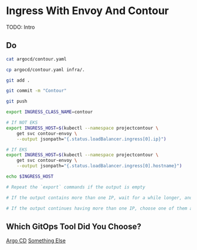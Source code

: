 # Ingress With Envoy And Contour

TODO: Intro

## Do

```bash
cat argocd/contour.yaml

cp argocd/contour.yaml infra/.

git add . 

git commit -m "Contour"

git push

export INGRESS_CLASS_NAME=contour

# If NOT EKS
export INGRESS_HOST=$(kubectl --namespace projectcontour \
    get svc contour-envoy \
    --output jsonpath="{.status.loadBalancer.ingress[0].ip}")

# If EKS
export INGRESS_HOST=$(kubectl --namespace projectcontour \
    get svc contour-envoy \
    --output jsonpath="{.status.loadBalancer.ingress[0].hostname}")

echo $INGRESS_HOST

# Repeat the `export` commands if the output is empty

# If the output contains more than one IP, wait for a while longer, and repeat the `export` commands.

# If the output continues having more than one IP, choose one of them and execute `export INGRESS_HOST=[...]` with `[...]` being the selected IP.
```

## Which GitOps Tool Did You Choose?

[Argo CD](gitops-argocd.md)
[Something Else](gitops-else.md)
